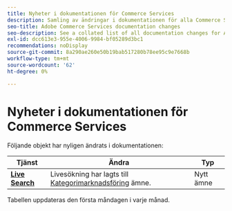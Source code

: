 ```yaml
---
title: Nyheter i dokumentationen för Commerce Services
description: Samling av ändringar i dokumentationen för alla Commerce Services
seo-title: Adobe Commerce Services documentation changes
seo-description: See a collated list of all documentation changes for Adobe Commerce Services and integration services.
exl-id: dcc613e3-955e-4006-9984-bf05289d3bc1
recommendations: noDisplay
source-git-commit: 8a290ae260e50b19bab517280b78ee95c9e7668b
workflow-type: tm+mt
source-wordcount: '62'
ht-degree: 0%

---
```


# Nyheter i dokumentationen för Commerce Services

Följande objekt har nyligen ändrats i dokumentationen:

| Tjänst | Ändra | Typ |
| -- | -- | -- |
| [**Live Search**](../live-search/guide-overview.md) | Livesökning har lagts till [Kategorimarknadsföring](https://experienceleague.adobe.com/docs/commerce-merchant-services/live-search/category-merch.html) ämne. | Nytt ämne |

Tabellen uppdateras den första måndagen i varje månad.

